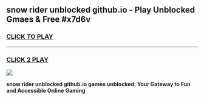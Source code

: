 
## snow rider unblocked github.io - Play Unblocked Gmaes & Free #x7d6v
<h3>
<a href="https://news.freeplayer.one?title=snow_rider_unblocked_github.io&ref=24F">CLICK TO PLAY</a></h3>
<hr>

<h3>
<a href="https://news.freeplayer.one?title=snow_rider_unblocked_github.io&ref=24F">CLICK 2 PLAY</a>
  
</h3>

<a href="https://news.freeplayer.one?title=snow_rider_unblocked_github.io&ref=24F/"><img src="https://clearcache.store/games.png"></a>


**snow rider unblocked github.io games unblocked: Your Gateway to Fun and Accessible Online Gaming**
